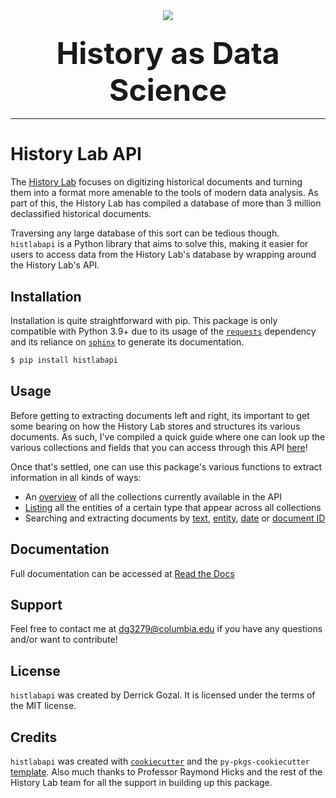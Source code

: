 <div align="center">
  <img src="https://drive.google.com/uc?export=view&id=1TSmni70LaZFjUYUUCtJ9Sc6LbHbxa0g7"><br>
</div>
<h3 align="center"><font size = "20">History as Data Science</font></h3>

-----------------

# History Lab API

The [History Lab](http://history-lab.org/) focuses on digitizing historical documents and turning them into a format more amenable to the tools of modern data analysis. As part of this, the History Lab has compiled a database of more than 3 million declassified historical documents. 

Traversing any large database of this sort can be tedious though. `histlabapi` is a Python library that aims to solve this, making it easier for users to access data from the History Lab's database by wrapping around the History Lab's API. 

## Installation
Installation is quite straightforward with pip. This package is only compatible with Python 3.9+ due to its usage of the [`requests`](https://requests.readthedocs.io/en/latest/) dependency and its reliance on [`sphinx`](https://www.sphinx-doc.org/en/master/) to generate its documentation.

```bash
$ pip install histlabapi
```

## Usage

Before getting to extracting documents left and right, its important to get some bearing on how the History Lab stores and structures its various documents. As such, I've compiled a quick guide where one can look up the various collections and fields that you can access through this API [here](https://histlabapi.readthedocs.io/en/latest/database.html)!

Once that's settled, one can use this package's various functions to extract information in all kinds of ways:
- An [overview](https://histlabapi.readthedocs.io/en/latest/usage.html#list-collections) of all the collections currently available in the API
- [Listing](https://histlabapi.readthedocs.io/en/latest/usage.html#entity-overview) all the entities of a certain type that appear across all collections
- Searching and extracting documents by [text](https://histlabapi.readthedocs.io/en/latest/usage.html#search-by-text), [entity](https://histlabapi.readthedocs.io/en/latest/usage.html#search-by-entity), [date](https://histlabapi.readthedocs.io/en/latest/usage.html#search-by-date) or [document ID](https://histlabapi.readthedocs.io/en/latest/usage.html#search-by-document-id)


## Documentation

Full documentation can be accessed at [Read the Docs](https://histlabapi.readthedocs.io)


## Support

Feel free to contact me at dg3279@columbia.edu if you have any questions and/or want to contribute!


## License

`histlabapi` was created by Derrick Gozal. It is licensed under the terms of the MIT license.


## Credits

`histlabapi` was created with [`cookiecutter`](https://cookiecutter.readthedocs.io/en/latest/) and the `py-pkgs-cookiecutter` [template](https://github.com/py-pkgs/py-pkgs-cookiecutter).
Also much thanks to Professor Raymond Hicks and the rest of the History Lab team for all the support in building up this package.